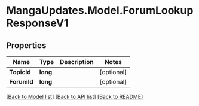 # MangaUpdates.Model.ForumLookupResponseV1

## Properties

Name | Type | Description | Notes
------------ | ------------- | ------------- | -------------
**TopicId** | **long** |  | [optional] 
**ForumId** | **long** |  | [optional] 

[[Back to Model list]](../README.md#documentation-for-models) [[Back to API list]](../README.md#documentation-for-api-endpoints) [[Back to README]](../README.md)

